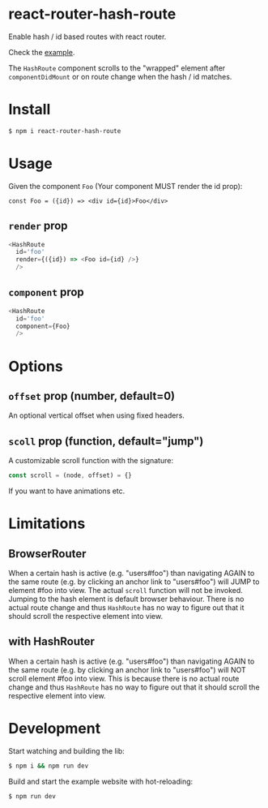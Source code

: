 # react-router-hash-route
Enable hash / id based routes with react router.

Check the [example](https://react-router-hash-route.now.sh).

The `HashRoute` component scrolls to the "wrapped" element after `componentDidMount` or on route change when the hash / id matches.

# Install

```sh
$ npm i react-router-hash-route
```

# Usage

Given the component `Foo` (Your component MUST render the id prop):

```
const Foo = ({id}) => <div id={id}>Foo</div>
```

## `render` prop

```js
<HashRoute 
  id='foo'
  render={({id}) => <Foo id={id} />} 
  />
```

## `component` prop

```js
<HashRoute
  id='foo'
  component={Foo}
  />
```

# Options

## `offset` prop (number, default=0)

An optional vertical offset when using fixed headers.

## `scoll` prop (function, default="jump")

A customizable scroll function with the signature:

```js
const scroll = (node, offset) = {}
```

If you want to have animations etc.

# Limitations

## BrowserRouter

When a certain hash is active (e.g. "users#foo") than navigating AGAIN to the same route (e.g. by clicking an anchor link to "users#foo") will JUMP to element #foo into view. The actual `scroll` function will not be invoked. Jumping to the hash element is default browser behaviour. There is no actual route change and thus `HashRoute` has
no way to figure out that it should scroll the respective element into view.

## with HashRouter

When a certain hash is active (e.g. "users#foo") than navigating AGAIN to the same route (e.g. by clicking an anchor link to "users#foo") will NOT scroll element #foo into view. This is because there is no actual route change and thus `HashRoute` has
no way to figure out that it should scroll the respective element into view.

# Development

Start watching and building the lib:

```sh
$ npm i && npm run dev
```

Build and start the example website with hot-reloading:

```sh
$ npm run dev
```
